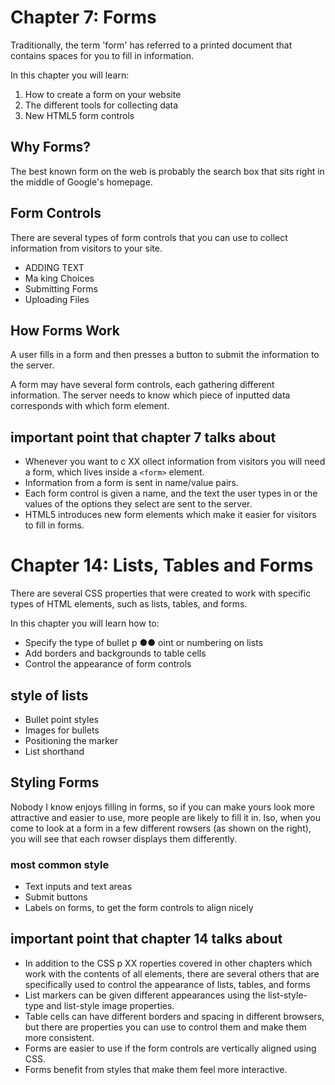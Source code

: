 # Chapter 7: Forms

Traditionally, the term 'form' has referred
to a printed document that contains
spaces for you to fill in information.

In this chapter you will learn:
1. How to create a form on your website 
2. The different tools for collecting data
3. New HTML5 form controls

## Why Forms?
The best known form on the web is probably
the search box that sits right in the middle of
Google's homepage.

## Form Controls
There are several types of form controls that
you can use to collect information from visitors
to your site.
* ADDING TEXT
* Ma king Choices
* Submitting Forms
* Uploading Files

## How Forms Work
A user fills in a form and then presses a button
to submit the information to the server.

A form may have several form controls, each
gathering different information. The server
needs to know which piece of inputted data
corresponds with which form element.

## important point that chapter 7 talks about 
* Whenever you want to c XX ollect information from
visitors you will need a form, which lives inside a
```<form>``` element.
* Information from a form is sent in name/value pairs.
* Each form control is given a name, and the text the
user types in or the values of the options they select
are sent to the server.
* HTML5 introduces new form elements which make it
easier for visitors to fill in forms.

# Chapter 14: Lists, Tables and Forms
There are several CSS properties that
were created to work with specific types
of HTML elements, such as lists, tables,
and forms.

In this chapter you will learn how to:
* Specify the type of bullet p ●● oint or numbering on lists
* Add borders and backgrounds to table cells
* Control the appearance of form controls

## style of lists
* Bullet point styles
* Images for bullets
* Positioning the marker
* List shorthand

## Styling Forms
Nobody I know enjoys filling in forms, so if you can make yours look more attractive and easier to use, more people are likely to fill it in.  lso, when you come to look at a form in a few different  rowsers (as shown on the right), you will see that each  rowser displays them differently.

### most common style 
* Text inputs and text areas
* Submit buttons
* Labels on forms, to get the form controls to align nicely

## important point that chapter 14 talks about 
* In addition to the CSS p XX roperties covered in other
chapters which work with the contents of all elements,
there are several others that are specifically used to
control the appearance of lists, tables, and forms
* List markers can be given different appearances
using the list-style-type and list-style image
properties.
* Table cells can have different borders and spacing in
different browsers, but there are properties you can
use to control them and make them more consistent.
* Forms are easier to use if the form controls are
vertically aligned using CSS.
* Forms benefit from styles that make them feel more
interactive.